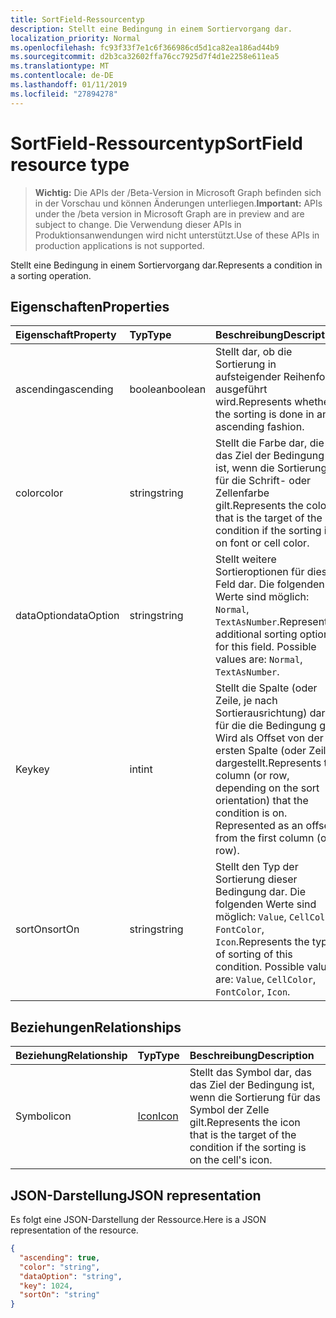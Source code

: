 ```yaml
---
title: SortField-Ressourcentyp
description: Stellt eine Bedingung in einem Sortiervorgang dar.
localization_priority: Normal
ms.openlocfilehash: fc93f33f7e1c6f366986cd5d1ca82ea186ad44b9
ms.sourcegitcommit: d2b3ca32602ffa76cc7925d7f4d1e2258e611ea5
ms.translationtype: MT
ms.contentlocale: de-DE
ms.lasthandoff: 01/11/2019
ms.locfileid: "27894278"
---
```

# <a name="sortfield-resource-type"></a><span data-ttu-id="6ae29-103">SortField-Ressourcentyp</span><span class="sxs-lookup"><span data-stu-id="6ae29-103">SortField resource type</span></span>

> <span data-ttu-id="6ae29-104">**Wichtig:** Die APIs der /Beta-Version in Microsoft Graph befinden sich in der Vorschau und können Änderungen unterliegen.</span><span class="sxs-lookup"><span data-stu-id="6ae29-104">**Important:** APIs under the /beta version in Microsoft Graph are in preview and are subject to change.</span></span> <span data-ttu-id="6ae29-105">Die Verwendung dieser APIs in Produktionsanwendungen wird nicht unterstützt.</span><span class="sxs-lookup"><span data-stu-id="6ae29-105">Use of these APIs in production applications is not supported.</span></span>

<span data-ttu-id="6ae29-106">Stellt eine Bedingung in einem Sortiervorgang dar.</span><span class="sxs-lookup"><span data-stu-id="6ae29-106">Represents a condition in a sorting operation.</span></span>

## <a name="properties"></a><span data-ttu-id="6ae29-107">Eigenschaften</span><span class="sxs-lookup"><span data-stu-id="6ae29-107">Properties</span></span>
| <span data-ttu-id="6ae29-108">Eigenschaft</span><span class="sxs-lookup"><span data-stu-id="6ae29-108">Property</span></span>     | <span data-ttu-id="6ae29-109">Typ</span><span class="sxs-lookup"><span data-stu-id="6ae29-109">Type</span></span>   |<span data-ttu-id="6ae29-110">Beschreibung</span><span class="sxs-lookup"><span data-stu-id="6ae29-110">Description</span></span>|
|:---------------|:--------|:----------|
|<span data-ttu-id="6ae29-111">ascending</span><span class="sxs-lookup"><span data-stu-id="6ae29-111">ascending</span></span>|<span data-ttu-id="6ae29-112">boolean</span><span class="sxs-lookup"><span data-stu-id="6ae29-112">boolean</span></span>|<span data-ttu-id="6ae29-113">Stellt dar, ob die Sortierung in aufsteigender Reihenfolge ausgeführt wird.</span><span class="sxs-lookup"><span data-stu-id="6ae29-113">Represents whether the sorting is done in an ascending fashion.</span></span>|
|<span data-ttu-id="6ae29-114">color</span><span class="sxs-lookup"><span data-stu-id="6ae29-114">color</span></span>|<span data-ttu-id="6ae29-115">string</span><span class="sxs-lookup"><span data-stu-id="6ae29-115">string</span></span>|<span data-ttu-id="6ae29-116">Stellt die Farbe dar, die das Ziel der Bedingung ist, wenn die Sortierung für die Schrift- oder Zellenfarbe gilt.</span><span class="sxs-lookup"><span data-stu-id="6ae29-116">Represents the color that is the target of the condition if the sorting is on font or cell color.</span></span>|
|<span data-ttu-id="6ae29-117">dataOption</span><span class="sxs-lookup"><span data-stu-id="6ae29-117">dataOption</span></span>|<span data-ttu-id="6ae29-118">string</span><span class="sxs-lookup"><span data-stu-id="6ae29-118">string</span></span>|<span data-ttu-id="6ae29-p102">Stellt weitere Sortieroptionen für dieses Feld dar. Die folgenden Werte sind möglich: `Normal`, `TextAsNumber`.</span><span class="sxs-lookup"><span data-stu-id="6ae29-p102">Represents additional sorting options for this field. Possible values are: `Normal`, `TextAsNumber`.</span></span>|
|<span data-ttu-id="6ae29-121">Key</span><span class="sxs-lookup"><span data-stu-id="6ae29-121">key</span></span>|<span data-ttu-id="6ae29-122">int</span><span class="sxs-lookup"><span data-stu-id="6ae29-122">int</span></span>|<span data-ttu-id="6ae29-p103">Stellt die Spalte (oder Zeile, je nach Sortierausrichtung) dar, für die die Bedingung gilt. Wird als Offset von der ersten Spalte (oder Zeile) dargestellt.</span><span class="sxs-lookup"><span data-stu-id="6ae29-p103">Represents the column (or row, depending on the sort orientation) that the condition is on. Represented as an offset from the first column (or row).</span></span>|
|<span data-ttu-id="6ae29-125">sortOn</span><span class="sxs-lookup"><span data-stu-id="6ae29-125">sortOn</span></span>|<span data-ttu-id="6ae29-126">string</span><span class="sxs-lookup"><span data-stu-id="6ae29-126">string</span></span>|<span data-ttu-id="6ae29-p104">Stellt den Typ der Sortierung dieser Bedingung dar. Die folgenden Werte sind möglich: `Value`, `CellColor`, `FontColor`, `Icon`.</span><span class="sxs-lookup"><span data-stu-id="6ae29-p104">Represents the type of sorting of this condition. Possible values are: `Value`, `CellColor`, `FontColor`, `Icon`.</span></span>|

## <a name="relationships"></a><span data-ttu-id="6ae29-129">Beziehungen</span><span class="sxs-lookup"><span data-stu-id="6ae29-129">Relationships</span></span>
| <span data-ttu-id="6ae29-130">Beziehung</span><span class="sxs-lookup"><span data-stu-id="6ae29-130">Relationship</span></span> | <span data-ttu-id="6ae29-131">Typ</span><span class="sxs-lookup"><span data-stu-id="6ae29-131">Type</span></span>   |<span data-ttu-id="6ae29-132">Beschreibung</span><span class="sxs-lookup"><span data-stu-id="6ae29-132">Description</span></span>|
|:---------------|:--------|:----------|
|<span data-ttu-id="6ae29-133">Symbol</span><span class="sxs-lookup"><span data-stu-id="6ae29-133">icon</span></span>|[<span data-ttu-id="6ae29-134">Icon</span><span class="sxs-lookup"><span data-stu-id="6ae29-134">Icon</span></span>](icon.md)|<span data-ttu-id="6ae29-135">Stellt das Symbol dar, das das Ziel der Bedingung ist, wenn die Sortierung für das Symbol der Zelle gilt.</span><span class="sxs-lookup"><span data-stu-id="6ae29-135">Represents the icon that is the target of the condition if the sorting is on the cell's icon.</span></span>|

## <a name="json-representation"></a><span data-ttu-id="6ae29-136">JSON-Darstellung</span><span class="sxs-lookup"><span data-stu-id="6ae29-136">JSON representation</span></span>

<span data-ttu-id="6ae29-137">Es folgt eine JSON-Darstellung der Ressource.</span><span class="sxs-lookup"><span data-stu-id="6ae29-137">Here is a JSON representation of the resource.</span></span>

<!-- {
  "blockType": "resource",
  "optionalProperties": [

  ],
  "@odata.type": "microsoft.graph.sortField"
}-->

```json
{
  "ascending": true,
  "color": "string",
  "dataOption": "string",
  "key": 1024,
  "sortOn": "string"
}

```

<!-- uuid: 8fcb5dbc-d5aa-4681-8e31-b001d5168d79
2015-10-25 14:57:30 UTC -->
<!-- {
  "type": "#page.annotation",
  "description": "SortField resource",
  "keywords": "",
  "section": "documentation",
  "tocPath": ""
}-->
